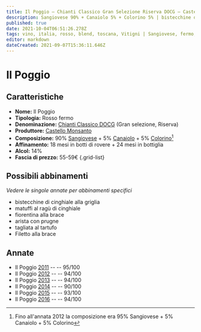 ```yaml
---
title: Il Poggio – Chianti Classico Gran Selezione Riserva DOCG – Castello Monsanto – Toscana (IT) – 55-59€ – 4★-5★
description: Sangiovese 90% + Canaiolo 5% + Colorino 5% | bistecchine di cinghiale alla griglia – Matuffi al ragù di cinghiale – Fiorentina alla brace – arista con prugne – Tagliata al tartufo – Filetto alla brace
published: true
date: 2021-10-04T06:51:26.278Z
tags: vino, italia, rosso, blend, toscana, Vitigni | Sangiovese, fermo, Valutazioni | 5 stelle, fiorentina alla brace, canaiolo, colorino, bistecchine di cinghiale alla griglia, matuffi al ragù di cinghiale, arista con prugne, tagliata al tartufo, Filetto alla brace, Prezzi | 55-59€
editor: markdown
dateCreated: 2021-09-07T15:36:11.646Z
---
```


# Il Poggio

## Caratteristiche
- **Nome:** Il Poggio
- **Tipologia:** Rosso fermo
- **Denominazione:** [Chianti Classico DOCG](/denominazioni/Italia/Toscana/DOCG/Chianti-Classico) (Gran selezione, Riserva)
- **Produttore:** [Castello Monsanto](/produttori/Italia/Toscana/Castello-Monsanto) 
- **Composizione:** 90% [Sangiovese](/vitigni/Italia/bacca-nera/sangiovese) + 5% [Canaiolo](/vitigni/Italia/bacca-nera/canaiolo) + 5% [Colorino](/vitigni/Italia/bacca-nera/colorino)[^1] 
- **Affinamento:** 18 mesi in botti di rovere + 24 mesi in bottiglia
- **Alcol:** 14%
- **Fascia di prezzo:** 55-59€
{.grid-list}




## Possibili abbinamenti
*Vedere le singole annate per abbinamenti specifici*

- bistecchine di cinghiale alla griglia
- matuffi al ragù di cinghiale
- fiorentina alla brace 
- arista con prugne 
- tagliata al tartufo
- Filetto alla brace

## Annate
- Il Poggio [2011](vini/Italia/Toscana/Castello-Monsanto/Il-Poggio/2011) -- <span class="star-5"></span> -- 95/100
- Il Poggio [2012](vini/Italia/Toscana/Castello-Monsanto/Il-Poggio/2012) -- <span class="star-5"></span> -- 94/100
- Il Poggio [2013](vini/Italia/Toscana/Castello-Monsanto/Il-Poggio/2013) -- <span class="star-5"></span> -- 94/100
- Il Poggio [2014](vini/Italia/Toscana/Castello-Monsanto/Il-Poggio/2014) -- <span class="star-4"></span> -- 90/100
- Il Poggio [2015](vini/Italia/Toscana/Castello-Monsanto/Il-Poggio/2015) -- <span class="star-5"></span> -- 93/100
- Il Poggio [2016](vini/Italia/Toscana/Castello-Monsanto/Il-Poggio/2016) -- <span class="star-5"></span> -- 94/100

[^1]: Fino all'annata 2012 la composizione era 95% Sangiovese + 5% Canaiolo + 5% Colorino